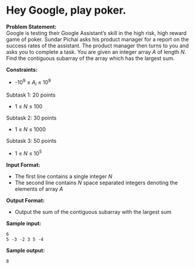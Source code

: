 # Hey Google, play poker.

**Problem Statement:** <br>
Google is testing their Google Assistant’s skill in the high risk, high reward game of poker. Sundar Pichai asks his product manager for a report on the success rates of the assistant. The product manager then turns to you and asks you to complete a task.
You are given an integer array _A_ of length _N_. Find the contiguous subarray of the array which has the largest sum.

**Constraints:** <br>
 - -10<sup>9</sup> &le; _A<sub>i</sub>_ &le; 10<sup>9</sup>

Subtask 1: 20 points
 - 1 &le; _N_ &le; 100

Subtask 2: 30 points
 - 1 &le; _N_ &le; 1000

Subtask 3: 50 points
 - 1 &le; _N_ &le; 10<sup>5</sup>

**Input Format:** <br>
 - The first line contains a single integer _N_
 - The second line contains _N_ space separated integers denoting the elements of array _A_

**Output Format:** <br>
 - Output the sum of the contiguous subarray with the largest sum

**Sample input:** <br>
```
6
5 -3 -2 3 5 -4
```

**Sample output:** <br>
```
8
```
